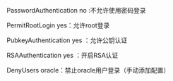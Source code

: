PasswordAuthentication no :不允许使用密码登录

PermitRootLogin yes：允许root登录

PubkeyAuthentication yes ：允许公钥认证

RSAAuthentication yes ：开启RSA认证

DenyUsers oracle：禁止oracle用户登录（手动添加配置）
